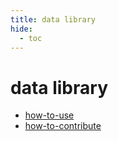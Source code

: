 ```yaml
---
title: data library
hide:
  - toc
---
```


# data library

- [how-to-use](../../quickstart/data-library/how-to-use/)
  <small></small>
- [how-to-contribute](https://cu-esiil.github.io/how_to_contribute/)
  <small></small>

